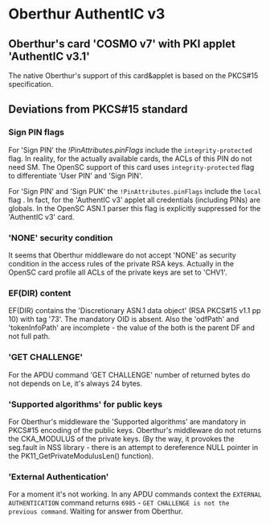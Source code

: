 # Oberthur AuthentIC v3

## Oberthur's card 'COSMO v7' with PKI applet 'AuthentIC v3.1'

The native Oberthur's support of this card&applet is based on the PKCS#15 specification.

## Deviations from PKCS#15 standard

### Sign PIN flags

For 'Sign PIN' the *!PinAttributes.pinFlags* include the `integrity-protected` flag.
In reality, for the actually available cards, the ACLs of this PIN do not need SM.
The OpenSC support of this card uses `integrity-protected` flag to differentiate 'User PIN' and 'Sign PIN'.

For 'Sign PIN' and 'Sign PUK' the `!PinAttributes.pinFlags` include the `local` flag .
In fact, for the 'AuthentIC v3' applet all credentials (including PINs) are globals.
In the OpenSC ASN.1 parser this flag is explicitly suppressed for the 'AuthentIC v3' card.

### 'NONE' security condition

It seems that Oberthur middleware do not accept 'NONE' as security condition in the access rules of the private RSA keys.
Actually in the OpenSC card profile all ACLs of the private keys are set to 'CHV1'.

### EF(DIR) content

EF(DIR) contains the 'Discretionary ASN.1 data object' (RSA PKCS#15 v1.1 pp 10) with tag '73'.
The mandatory OID is absent. Also the 'odfPath' and 'tokenInfoPath' are incomplete - the value of the both is the parent DF and not full path.

### 'GET CHALLENGE'

For the APDU command 'GET CHALLENGE' number of returned bytes do not depends on Le, it's always 24 bytes.

### 'Supported algorithms' for public keys

For Oberthur's middleware the 'Supported algorithms' are mandatory in PKCS#15 encoding of the public keys.
Oberthur's middleware do not returns the CKA_MODULUS of the private keys.
(By the way, it provokes the seg.fault in NSS library - there is an attempt to dereference NULL pointer in the PK11_GetPrivateModulusLen() function).

### 'External Authentication'

For a moment it's not working.
In any APDU commands context the `EXTERNAL AUTHENTICATION` command returns `6985` - `GET CHALLENGE is not the previous command`.
Waiting for answer from Oberthur.
